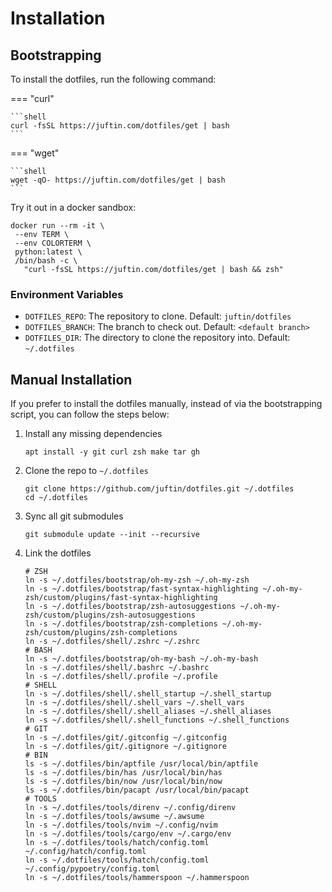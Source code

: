 # Installation

## Bootstrapping

To install the dotfiles, run the following command:

=== "curl"

    ```shell
    curl -fsSL https://juftin.com/dotfiles/get | bash
    ```

=== "wget"

    ```shell
    wget -qO- https://juftin.com/dotfiles/get | bash
    ```

Try it out in a docker sandbox:

```shell
docker run --rm -it \
 --env TERM \
 --env COLORTERM \
 python:latest \
 /bin/bash -c \
   "curl -fsSL https://juftin.com/dotfiles/get | bash && zsh"
```

### Environment Variables

-   `DOTFILES_REPO`: The repository to clone. Default: `juftin/dotfiles`
-   `DOTFILES_BRANCH`: The branch to check out. Default: `<default branch>`
-   `DOTFILES_DIR`: The directory to clone the repository into. Default: `~/.dotfiles`

## Manual Installation

If you prefer to install the dotfiles manually,
instead of via the bootstrapping script, you can follow
the steps below:

1. Install any missing dependencies

    ```shell
    apt install -y git curl zsh make tar gh
    ```

2. Clone the repo to `~/.dotfiles`

    ```shell
    git clone https://github.com/juftin/dotfiles.git ~/.dotfiles
    cd ~/.dotfiles
    ```

3. Sync all git submodules

    ```shell
    git submodule update --init --recursive
    ```

4. Link the dotfiles

    ```shell
    # ZSH
    ln -s ~/.dotfiles/bootstrap/oh-my-zsh ~/.oh-my-zsh
    ln -s ~/.dotfiles/bootstrap/fast-syntax-highlighting ~/.oh-my-zsh/custom/plugins/fast-syntax-highlighting
    ln -s ~/.dotfiles/bootstrap/zsh-autosuggestions ~/.oh-my-zsh/custom/plugins/zsh-autosuggestions
    ln -s ~/.dotfiles/bootstrap/zsh-completions ~/.oh-my-zsh/custom/plugins/zsh-completions
    ln -s ~/.dotfiles/shell/.zshrc ~/.zshrc
    # BASH
    ln -s ~/.dotfiles/bootstrap/oh-my-bash ~/.oh-my-bash
    ln -s ~/.dotfiles/shell/.bashrc ~/.bashrc
    ln -s ~/.dotfiles/shell/.profile ~/.profile
    # SHELL
    ln -s ~/.dotfiles/shell/.shell_startup ~/.shell_startup
    ln -s ~/.dotfiles/shell/.shell_vars ~/.shell_vars
    ln -s ~/.dotfiles/shell/.shell_aliases ~/.shell_aliases
    ln -s ~/.dotfiles/shell/.shell_functions ~/.shell_functions
    # GIT
    ln -s ~/.dotfiles/git/.gitconfig ~/.gitconfig
    ln -s ~/.dotfiles/git/.gitignore ~/.gitignore
    # BIN
    ls -s ~/.dotfiles/bin/aptfile /usr/local/bin/aptfile
    ls -s ~/.dotfiles/bin/has /usr/local/bin/has
    ls -s ~/.dotfiles/bin/now /usr/local/bin/now
    ls -s ~/.dotfiles/bin/pacapt /usr/local/bin/pacapt
    # TOOLS
    ln -s ~/.dotfiles/tools/direnv ~/.config/direnv
    ln -s ~/.dotfiles/tools/awsume ~/.awsume
    ln -s ~/.dotfiles/tools/nvim ~/.config/nvim
    ln -s ~/.dotfiles/tools/cargo/env ~/.cargo/env
    ln -s ~/.dotfiles/tools/hatch/config.toml ~/.config/hatch/config.toml
    ln -s ~/.dotfiles/tools/hatch/config.toml ~/.config/pypoetry/config.toml
    ln -s ~/.dotfiles/tools/hammerspoon ~/.hammerspoon
    ```
